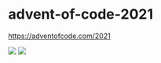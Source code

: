 # advent-of-code-2021
https://adventofcode.com/2021

![](https://img.shields.io/badge/day%20📅-25-blue)
![](https://img.shields.io/badge/stars%20⭐-22-yellow)

